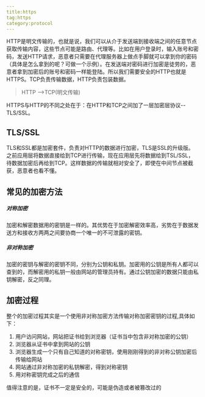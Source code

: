 ```yaml
---
title:https
tag:https
category:protocol
---
```

HTTP是明文传输的，也就是说，我们可以从介于发送端到接收端之间的任意节点获取传输内容，这些节点可能是路由、代理等。比如在用户登录时，输入账号和密码，发送HTTP请求，恶意者只需要在代理服务器上做点手脚就可以拿到你的密码（具体是怎么拿到的呢？可做一个示例）。在发送端对密码进行加密是徒劳的，恶意者拿到加密后的账号和密码一样能登陆。所以我们需要安全的HTTP也就是HTTPS。TCP负责传输数据，HTTP负责包装数据。

>HTTP -->TCP(明文传输)

HTTPS与HTTP的不同之处在于：在HTTP和TCP之间加了一层加密层协议--TLS/SSL。

## TLS/SSL
TLS和SSL都是加密套件，负责对HTTP的数据进行加密，TLS是SSL的升级版。之前应用层将数据直接给到TCP进行传输，现在应用层先将数据给到TSL/SSL，待数据加密后再给到TCP。这样数据的传输就相对安全了，即使在中间节点被截获，恶意者也看不懂。

## 常见的加密方法
##### 对称加密
加密和解密数据用的密钥是一样的。其优势在于加密解密效率高，劣势在于数据发送方和接收方两两之间要协商一个唯一的不可泄露的密钥。

##### 非对称加密
加密的密钥与解密的密钥不同，分别为公钥和私钥。加密用的公钥是所有人都可以查到的，而解密用的私钥一般由网站的管理员持有。通过公钥加密的数据只能由私钥解密，反之同理。

## 加密过程
整个的加密过程其实是一个使用非对称加密方法传输对称加密密钥的过程,具体如下：

1. 用户访问网站，网站把证书给到浏览器（证书当中包含非对称加密的公钥）
2. 浏览器从证书中拿到网站的公钥
3. 浏览器生成一个只有自己知道的对称密钥，使用刚刚得到的非对称公钥加密后传输给网站
4. 网站通过非对称加密的私钥解密，得到对称密钥
5. 用对称密钥完成之后的通信

值得注意的是，证书不一定是安全的，可能是伪造或者被篡改过的
